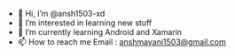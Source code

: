 - 👋 Hi, I’m @ansh1503-xd
- 👀 I’m interested in learning new stuff
- 🌱 I’m currently learning Android and Xamarin
- 📫 How to reach me Email : anshmayani1503@gmail.com

<!---
ansh1503-xd/ansh1503-xd is a ✨ special ✨ repository because its `README.md` (this file) appears on your GitHub profile.
You can click the Preview link to take a look at your changes.
--->
